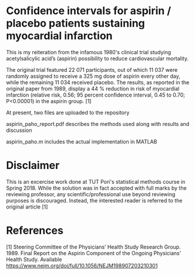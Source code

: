 # Confidence intervals for aspirin / placebo patients sustaining myocardial infarction

This is my reiteration from the infamous 1980's clinical trial studying acetylsalicylic acid’s (aspirin) possibility to reduce cardiovascular mortality.

The original trial featured 22 071 participants, out of which 11 037 were randomly assigned to receive a 325 mg dose of aspirin every other day, while the remaining 11 034 received placebo. The results, as reported in the original paper from 1989, display a 44 % reduction in risk of myocardial infarction (relative risk, 0.56; 95 percent confidence interval, 0.45 to 0.70; P<0.00001) in the aspirin group. [1] 

At present, two files are uploaded to the repository

aspirin_paho_report.pdf describes the methods used along with results and discussion

aspirin_paho.m includes the actual implementation in MATLAB

# Disclaimer

This is an excercise work done at TUT Pori's statistical methods course in Spring 2018. While the solution was in fact accepted with full marks by the reviewing professor, any scientific/professional use beyond reviewing purposes is discouraged. Instead, the interested reader is referred to the original article [1]

# References

[1]	Steering Committee of the Physicians’ Health Study Research Group. 1989. Final Report on the Aspirin Component of the Ongoing Physicians’ Health Study. Available https://www.nejm.org/doi/full/10.1056/NEJM198907203210301 
